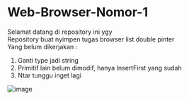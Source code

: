 # Web-Browser-Nomor-1
Selamat datang di repository ini ygy </br> 
Repository buat nyimpen tugas browser list double pinter </br>
Yang belum dikerjakan :
1. Ganti type jadi string
2. Primitif lain belum dimodif, hanya InsertFirst yang sudah
3. Ntar tunggu inget lagi 

![image](https://user-images.githubusercontent.com/85545297/204119064-6c230510-6e5c-4311-835a-6093ad99c64e.png)
